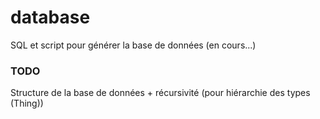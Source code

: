 # database

SQL et script pour générer la base de données (en cours...)

### TODO

Structure de la base de données + récursivité (pour hiérarchie des types (Thing))
